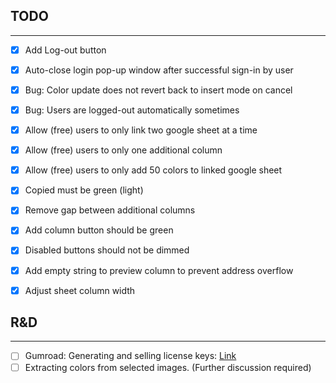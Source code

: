 ## TODO

---

- [x] Add Log-out button
- [x] Auto-close login pop-up window after successful sign-in by user
- [x] Bug: Color update does not revert back to insert mode on cancel
- [x] Bug: Users are logged-out automatically sometimes
- [x] Allow (free) users to only link two google sheet at a time
- [x] Allow (free) users to only one additional column
- [x] Allow (free) users to only add 50 colors to linked google sheet 
- [x] Copied must be green (light)
- [x] Remove gap between additional columns
- [x] Add column button should be green
- [x] Disabled buttons should not be dimmed
- [x] Add empty string to preview column to prevent address overflow
- [x] Adjust sheet column width


## R&D

---

- [ ] Gumroad: Generating and selling license keys: [Link](https://help.gumroad.com/article/76-license-keys)
- [ ] Extracting colors from selected images. (Further discussion required)
